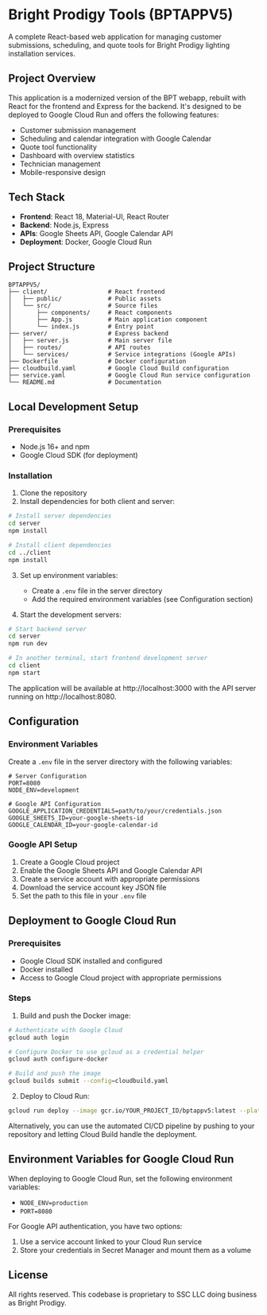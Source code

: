 # Bright Prodigy Tools (BPTAPPV5)

A complete React-based web application for managing customer submissions, scheduling, and quote tools for Bright Prodigy lighting installation services.

## Project Overview

This application is a modernized version of the BPT webapp, rebuilt with React for the frontend and Express for the backend. It's designed to be deployed to Google Cloud Run and offers the following features:

- Customer submission management
- Scheduling and calendar integration with Google Calendar
- Quote tool functionality
- Dashboard with overview statistics
- Technician management
- Mobile-responsive design

## Tech Stack

- **Frontend**: React 18, Material-UI, React Router
- **Backend**: Node.js, Express
- **APIs**: Google Sheets API, Google Calendar API
- **Deployment**: Docker, Google Cloud Run

## Project Structure

```
BPTAPPV5/
├── client/                 # React frontend
│   ├── public/             # Public assets
│   └── src/                # Source files
│       ├── components/     # React components
│       ├── App.js          # Main application component
│       └── index.js        # Entry point
├── server/                 # Express backend
│   ├── server.js           # Main server file
│   ├── routes/             # API routes
│   └── services/           # Service integrations (Google APIs)
├── Dockerfile              # Docker configuration
├── cloudbuild.yaml         # Google Cloud Build configuration
├── service.yaml            # Google Cloud Run service configuration
└── README.md               # Documentation
```

## Local Development Setup

### Prerequisites

- Node.js 16+ and npm
- Google Cloud SDK (for deployment)

### Installation

1. Clone the repository
2. Install dependencies for both client and server:

```bash
# Install server dependencies
cd server
npm install

# Install client dependencies
cd ../client
npm install
```

3. Set up environment variables:
   - Create a `.env` file in the server directory
   - Add the required environment variables (see Configuration section)

4. Start the development servers:

```bash
# Start backend server
cd server
npm run dev

# In another terminal, start frontend development server
cd client
npm start
```

The application will be available at http://localhost:3000 with the API server running on http://localhost:8080.

## Configuration

### Environment Variables

Create a `.env` file in the server directory with the following variables:

```
# Server Configuration
PORT=8080
NODE_ENV=development

# Google API Configuration
GOOGLE_APPLICATION_CREDENTIALS=path/to/your/credentials.json
GOOGLE_SHEETS_ID=your-google-sheets-id
GOOGLE_CALENDAR_ID=your-google-calendar-id
```

### Google API Setup

1. Create a Google Cloud project
2. Enable the Google Sheets API and Google Calendar API
3. Create a service account with appropriate permissions
4. Download the service account key JSON file
5. Set the path to this file in your `.env` file

## Deployment to Google Cloud Run

### Prerequisites

- Google Cloud SDK installed and configured
- Docker installed
- Access to Google Cloud project with appropriate permissions

### Steps

1. Build and push the Docker image:

```bash
# Authenticate with Google Cloud
gcloud auth login

# Configure Docker to use gcloud as a credential helper
gcloud auth configure-docker

# Build and push the image
gcloud builds submit --config=cloudbuild.yaml
```

2. Deploy to Cloud Run:

```bash
gcloud run deploy --image gcr.io/YOUR_PROJECT_ID/bptappv5:latest --platform managed
```

Alternatively, you can use the automated CI/CD pipeline by pushing to your repository and letting Cloud Build handle the deployment.

## Environment Variables for Google Cloud Run

When deploying to Google Cloud Run, set the following environment variables:

- `NODE_ENV=production`
- `PORT=8080`

For Google API authentication, you have two options:
1. Use a service account linked to your Cloud Run service
2. Store your credentials in Secret Manager and mount them as a volume

## License

All rights reserved. This codebase is proprietary to SSC LLC doing business as Bright Prodigy.

